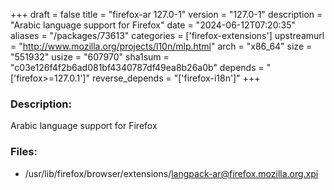 +++
draft = false
title = "firefox-ar 127.0-1"
version = "127.0-1"
description = "Arabic language support for Firefox"
date = "2024-06-12T07:20:35"
aliases = "/packages/73613"
categories = ['firefox-extensions']
upstreamurl = "http://www.mozilla.org/projects/l10n/mlp.html"
arch = "x86_64"
size = "551932"
usize = "607970"
sha1sum = "c03e126f4f2b6ad081bf4340787df49ea8b26a0b"
depends = "['firefox>=127.0.1']"
reverse_depends = "['firefox-i18n']"
+++
### Description: 
Arabic language support for Firefox

### Files: 
* /usr/lib/firefox/browser/extensions/langpack-ar@firefox.mozilla.org.xpi
